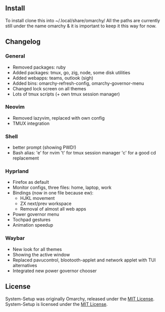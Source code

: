## Install 
To install clone this into ~/.local/share/omarchy/
All the paths are currently still under the name omarchy & it is important to keep it this way for now.

## Changelog

### General
- Removed packages: ruby
- Added packages: tmux, go, zig, node, some disk utilities
- Added webapps: teams, outlook (sigh)
- Added bins: omarchy-refresh-config, omarchy-governor-menu
- Changed lock screen on all themes
- Lots of tmux scripts (+ own tmux session manager)

### Neovim
- Removed lazyvim, replaced with own config
- TMUX integration

### Shell
- better prompt (showing PWD!)
- Bash alias:
  'e' for nvim
  't' for tmux session manager
  'c' for a good cd replacement

### Hyprland
- Firefox as default
- Monitor configs, three files: home, laptop, work
- Bindings (now in one file because ew):
  - HJKL movement
  - ZX next/prev workspace
  - Removal of almost all web apps
- Power governor menu
- Tochpad gestures
- Animation speedup

### Waybar
- New look for all themes
- Showing the active window
- Replaced pavucontrol, blootooth-applet and network applet with TUI alternatives
- Integrated new power governor chooser

## License

System-Setup was originally Omarchy, released under the [MIT License](https://opensource.org/licenses/MIT).
System-Setup is licensed under the [MIT License](https://opensource.org/licenses/MIT).

